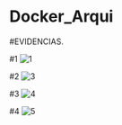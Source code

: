 ﻿# Docker_Arqui
 #EVIDENCIAS.

 #1 
 ![1](https://github.com/user-attachments/assets/73bd909c-5a79-4645-a3d8-a470f3434ab9)

 #2
 ![3](https://github.com/user-attachments/assets/6504842b-715b-478d-8029-e27f5ab0f6dc)

 #3
 ![4](https://github.com/user-attachments/assets/ac5fc0c9-7885-4391-967b-a2fbfc29109e)

 #4
 ![5](https://github.com/user-attachments/assets/c83c7589-c4a6-4534-a441-66c778e26ae2)



